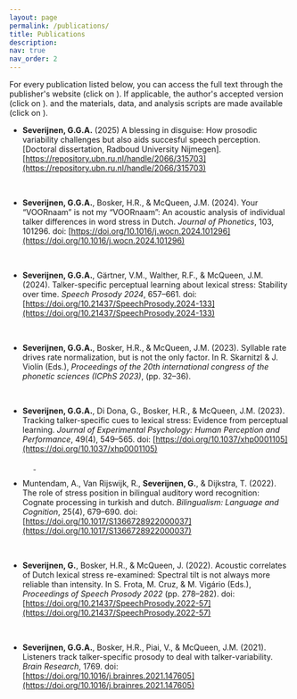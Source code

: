 ```yaml
---
layout: page
permalink: /publications/
title: Publications
description:
nav: true
nav_order: 2
---
```


<!-- _pages/publications.md -->


For every publication listed below, you can access the full text through the publisher's website (click on <span style = 'color: #c00000;'><i class="ai ai-doi ai-lg"></i></span>). If applicable, the author's accepted version (click on <span style = 'color: #c00000;'><i class="fa-regular fa-file-pdf"></i></span>). and the materials, data, and analysis scripts are made available (click on <span style = 'color: #c00000;'><i class="fa-solid fa-database"></i></span>).<br>

<!-- Every publication is given below. GGA Severijnen is given in boldface. Also, every publication has a doi, pdf, and dataset. These are included using icons, and then the link to that location. 
The &nbsp; are to place whitespace and better align the icons  -->

- **Severijnen, G.G.A.** (2025) A blessing in disguise: How prosodic variability challenges but also aids succesful speech perception. [Doctoral dissertation, Radboud University Nijmegen]. [https://repository.ubn.ru.nl/handle/2066/315703](https://repository.ubn.ru.nl/handle/2066/315703)

&nbsp;&nbsp;&nbsp;&nbsp;&nbsp;&nbsp;&nbsp;&nbsp;&nbsp;&nbsp;[<i class="ai ai-doi ai-lg"></i>](https://repository.ubn.ru.nl/handle/2066/315703)

- **Severĳnen, G.G.A.**, Bosker, H.R., & McQueen, J.M. (2024). Your “VOORnaam” is not my “VOORnaam”: An acoustic analysis of individual talker differences in word stress in Dutch. *Journal of Phonetics*, 103, 101296. doi: [https://doi.org/10.1016/j.wocn.2024.101296](https://doi.org/10.1016/j.wocn.2024.101296)  

&nbsp;&nbsp;&nbsp;&nbsp;&nbsp;&nbsp;&nbsp;&nbsp;&nbsp;&nbsp; [<i class="fa-regular fa-file-pdf"></i>](../assets/pdf/severijnen_2024_JPhon_accepted.pdf.pdf)     &nbsp; [<i class="fa-solid fa-database"></i>](https://doi.org/10.34973/6a6p-z140)   &nbsp; [<i class="ai ai-doi ai-lg"></i>](https://doi.org/10.1016/j.wocn.2024.101296)

- **Severĳnen, G.G.A.**, Gärtner, V.M., Walther, R.F., & McQueen, J.M. (2024). Talker-specific perceptual learning about lexical stress: Stability over time. *Speech Prosody 2024*, 657–661. doi: [https://doi.org/10.21437/SpeechProsody.2024-133](https://doi.org/10.21437/SpeechProsody.2024-133)

&nbsp;&nbsp;&nbsp;&nbsp;&nbsp;&nbsp;&nbsp;&nbsp;&nbsp;&nbsp;[<i class="fa-regular fa-file-pdf"></i>](../assets/pdf/severijnen_2024_SP24_accepted.pdf)     &nbsp;[<i class="fa-solid fa-database"></i>](https://doi.org/10.34973/x4p3-y641) &nbsp; [<i class="ai ai-doi ai-lg"></i>](https://doi.org/10.21437/SpeechProsody.2024-133)

- **Severĳnen, G.G.A.**, Bosker, H.R., & McQueen, J.M. (2023). Syllable rate drives rate normalization,
but is not the only factor. In R. Skarnitzl & J. Violín (Eds.), *Proceedings of the 20th international congress of the phonetic sciences (ICPhS 2023)*, (pp. 32–36).

&nbsp;&nbsp;&nbsp;&nbsp;&nbsp;&nbsp;&nbsp;&nbsp;&nbsp;&nbsp;[<i class="fa-regular fa-file-pdf"></i>](../assets/pdf/severijnen_2023_icphs23.pdf) &nbsp; [<i class="ai ai-doi ai-lg"></i>](https://www.internationalphoneticassociation.org/icphs-proceedings/ICPhS2023/full_papers/81.pdf)

- **Severĳnen, G.G.A.**, Di Dona, G., Bosker, H.R., & McQueen, J.M. (2023). Tracking talker-specific cues
to lexical stress: Evidence from perceptual learning. *Journal of Experimental Psychology: Human Perception and Performance*, 49(4), 549–565. doi: [https://doi.org/10.1037/xhp0001105](https://doi.org/10.1037/xhp0001105)

&nbsp;&nbsp;&nbsp;&nbsp;&nbsp;&nbsp;&nbsp;&nbsp;&nbsp;&nbsp;[<i class="fa-regular fa-file-pdf"></i>](../assets/pdf/severijnen_2023_JEPHPP_accepted.pdf)     [&nbsp;<i class="fa-solid fa-database"></i>](https://osf.io/dczx9/?view_only=44f227db3c134685ad1db9cf46e317f7) &nbsp; [<i class="ai ai-doi ai-lg"></i>](https://doi.org/10.1037/xhp0001105)

- Muntendam, A., Van Rĳswĳk, R., **Severĳnen, G.**, & Dĳkstra, T. (2022). The role of stress position in
bilingual auditory word recognition: Cognate processing in turkish and dutch. *Bilingualism: Language and Cognition*, 25(4), 679–690. doi: [https://doi.org/10.1017/S1366728922000037](https://doi.org/10.1017/S1366728922000037)

&nbsp;&nbsp;&nbsp;&nbsp;&nbsp;&nbsp;&nbsp;&nbsp;&nbsp;&nbsp; [<i class="ai ai-doi ai-lg"></i>](https://doi.org/10.1017/S1366728922000037)

- **Severĳnen, G.**, Bosker, H.R., & McQueen, J. (2022). Acoustic correlates of Dutch lexical stress
re-examined: Spectral tilt is not always more reliable than intensity. In S. Frota, M. Cruz, & M. Vigário
(Eds.), *Proceedings of Speech Prosody 2022* (pp. 278–282). doi: [https://doi.org/10.21437/SpeechProsody.2022-57](https://doi.org/10.21437/SpeechProsody.2022-57)

&nbsp;&nbsp;&nbsp;&nbsp;&nbsp;&nbsp;&nbsp;&nbsp;&nbsp;&nbsp;[<i class="fa-regular fa-file-pdf"></i>](../assets/pdf/severijnen_2022_SP22_accepted.pdf) &nbsp; [<i class="ai ai-doi ai-lg"></i>](https://doi.org/10.21437/SpeechProsody.2022-57)

- **Severĳnen, G.G.A.**, Bosker, H.R., Piai, V., & McQueen, J.M. (2021). Listeners track talker-specific
prosody to deal with talker-variability. *Brain Research*, 1769. doi: [https://doi.org/10.1016/j.brainres.2021.147605](https://doi.org/10.1016/j.brainres.2021.147605)

&nbsp;&nbsp;&nbsp;&nbsp;&nbsp;&nbsp;&nbsp;&nbsp;&nbsp;&nbsp;[<i class="fa-regular fa-file-pdf"></i>](../assets/pdf/severijnen_2021_BR_accepted.pdf)     &nbsp;[<i class="fa-solid fa-database"></i>](https://osf.io/8h6xb/?view_only=2a2818bdc29442f38a906e62cebd6dc2) &nbsp; [<i class="ai ai-doi ai-lg"></i>](https://doi.org/10.1016/j.brainres.2021.147605)
